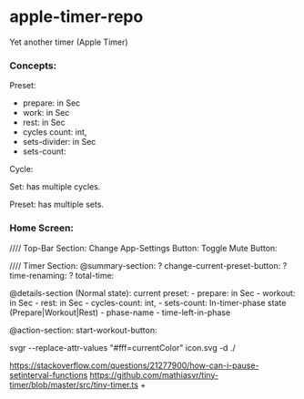 # apple-timer-repo
Yet another timer (Apple Timer)

### Concepts:
Preset:
- prepare: in Sec
- work: in Sec
- rest: in Sec
- cycles count: int,
- sets-divider: in Sec
- sets-count:

Cycle:

Set: has multiple cycles.

Preset: has multiple sets.

### Home Screen:

//// Top-Bar Section:
Change App-Settings Button:
Toggle Mute Button:

//// Timer Section:
@summary-section:
? change-current-preset-button:
? time-renaming:
? total-time:

@details-section (Normal state):
current preset:
    - prepare: in Sec
    - workout: in Sec
    - rest: in Sec
    - cycles-count: int,
    - sets-count:
In-timer-phase state (Prepare|Workout|Rest)
    - phase-name
    - time-left-in-phase 
    
@action-section:
start-workout-button:


svgr --replace-attr-values "#fff=currentColor" icon.svg -d ./

https://stackoverflow.com/questions/21277900/how-can-i-pause-setinterval-functions
https://github.com/mathiasvr/tiny-timer/blob/master/src/tiny-timer.ts
+
